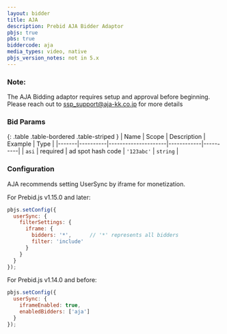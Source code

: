 ```yaml
---
layout: bidder
title: AJA
description: Prebid AJA Bidder Adaptor
pbjs: true
pbs: true
biddercode: aja
media_types: video, native
pbjs_version_notes: not in 5.x
---
```


### Note:

The AJA Bidding adaptor requires setup and approval before beginning. Please reach out to <ssp_support@aja-kk.co.jp> for more details

### Bid Params

{: .table .table-bordered .table-striped }
| Name  | Scope    | Description         | Example    | Type     |
|-------|----------|---------------------|------------|----------|
| `asi` | required | ad spot hash code   | `'123abc'` | `string` |

### Configuration

AJA recommends setting UserSync by iframe for monetization.

For Prebid.js v1.15.0 and later:

```javascript
pbjs.setConfig({
  userSync: {
    filterSettings: {
      iframe: {
        bidders: '*',      // '*' represents all bidders
        filter: 'include'
      }
    }
  }
});
```

For Prebid.js v1.14.0 and before:

```javascript
pbjs.setConfig({
  userSync: {
    iframeEnabled: true,
    enabledBidders: ['aja']
  }
});
```

